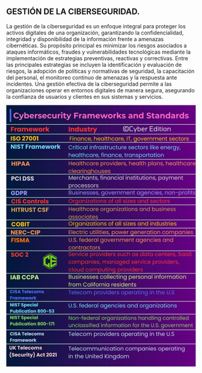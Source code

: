 ## GESTIÓN DE LA CIBERSEGURIDAD.

La gestión de la ciberseguridad es un enfoque integral para proteger los activos digitales de una organización, garantizando la confidencialidad, integridad y disponibilidad de la información frente a amenazas cibernéticas. Su propósito principal es minimizar los riesgos asociados a ataques informáticos, fraudes y vulnerabilidades tecnológicas mediante la implementación de estrategias preventivas, reactivas y correctivas. Entre las principales estrategias se incluyen la identificación y evaluación de riesgos, la adopción de políticas y normativas de seguridad, la capacitación del personal, el monitoreo continuo de amenazas y la respuesta ante incidentes. Una gestión efectiva de la ciberseguridad permite a las organizaciones operar en entornos digitales de manera segura, asegurando la confianza de usuarios y clientes en sus sistemas y servicios.


![](images/STANDAR_FRAMEWORK.png)
